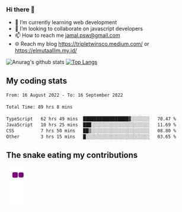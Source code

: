 ### Hi there 👋

<!--
**padepokanpenguin/padepokanpenguin** is a ✨ _special_ ✨ repository because its `README.md` (this file) appears on your GitHub profile.
-->

- 🌱 I’m currently learning  web development
- 👯 I’m looking to collaborate on javascript developers
- 📫 How to reach me jamal.psw@gmail.com
- 🌐 Reach my blog https://tripletwinsco.medium.com/ or https://elmutaallim.my.id/

![Anurag's github stats](https://github-readme-stats.vercel.app/api?username=padepokanpenguin&count_private=true&disable_animations=false&show_icons=true&theme=default)
[![Top Langs](https://github-readme-stats.vercel.app/api/top-langs/?username=padepokanpenguin&theme=default&layout=compact)](https://github.com/padepokanpenguin)

## My coding stats

<!--START_SECTION:waka-->

```text
From: 16 August 2022 - To: 16 September 2022

Total Time: 89 hrs 8 mins

TypeScript   62 hrs 49 mins  █████████████████▓░░░░░░░   70.47 %
JavaScript   10 hrs 25 mins  ███░░░░░░░░░░░░░░░░░░░░░░   11.69 %
CSS          7 hrs 50 mins   ██▒░░░░░░░░░░░░░░░░░░░░░░   08.80 %
Other        3 hrs 15 mins   █░░░░░░░░░░░░░░░░░░░░░░░░   03.65 %
```

<!--END_SECTION:waka-->


## The snake eating my contributions
![snake gif](https://github.com/padepokanpenguin/padepokanpenguin/blob/output/github-contribution-grid-snake.gif)
